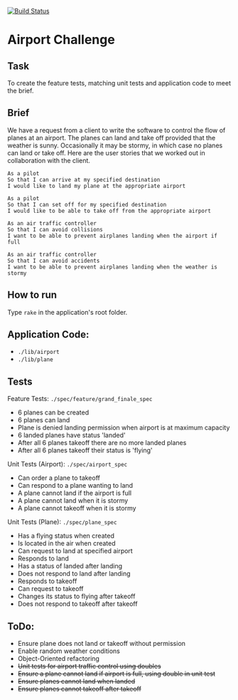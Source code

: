 [![Build Status](https://travis-ci.org/makersacademy/airport_challenge.svg?branch=master)](https://travis-ci.org/makersacademy/airport_challenge)

Airport Challenge
=================

Task
----

To create the feature tests, matching unit tests and application code to meet the brief.


Brief
-----

We have a request from a client to write the software to control the flow of planes at an airport. The planes can land and take off provided that the weather is sunny. Occasionally it may be stormy, in which case no planes can land or take off.  Here are the user stories that we worked out in collaboration with the client.

```
As a pilot
So that I can arrive at my specified destination
I would like to land my plane at the appropriate airport

As a pilot
So that I can set off for my specified destination
I would like to be able to take off from the appropriate airport

As an air traffic controller
So that I can avoid collisions
I want to be able to prevent airplanes landing when the airport if full

As an air traffic controller
So that I can avoid accidents
I want to be able to prevent airplanes landing when the weather is stormy
```

How to run
----------

Type `rake` in the application's root folder.

Application Code:
-----------------

- `./lib/airport`
- `./lib/plane`

Tests
-----

Feature Tests:
`./spec/feature/grand_finale_spec`
- 6 planes can be created
- 6 planes can land
- Plane is denied landing permission when airport is at maximum capacity
- 6 landed planes have status 'landed'
- After all 6 planes takeoff there are no more landed planes
- After all 6 planes takeoff their status is 'flying'

Unit Tests (Airport):
`./spec/airport_spec`
- Can order a plane to takeoff
- Can respond to a plane wanting to land
- A plane cannot land if the airport is full
- A plane cannot land when it is stormy
- A plane cannot takeoff when it is stormy

Unit Tests (Plane):
`./spec/plane_spec`
- Has a flying status when created
- Is located in the air when created
- Can request to land at specified airport
- Responds to land
- Has a status of landed after landing
- Does not respond to land after landing
- Responds to takeoff
- Can request to takeoff
- Changes its status to flying after takeoff
- Does not respond to takeoff after takeoff

ToDo:
----

- Ensure plane does not land or takeoff without permission
- Enable random weather conditions
- Object-Oriented refactoring
- ~~Unit tests for airport traffic control using doubles~~
- ~~Ensure a plane cannot land if airport is full, using double in unit test~~
- ~~Ensure planes cannot land when landed~~
- ~~Ensure planes cannot takeoff after takeoff~~
